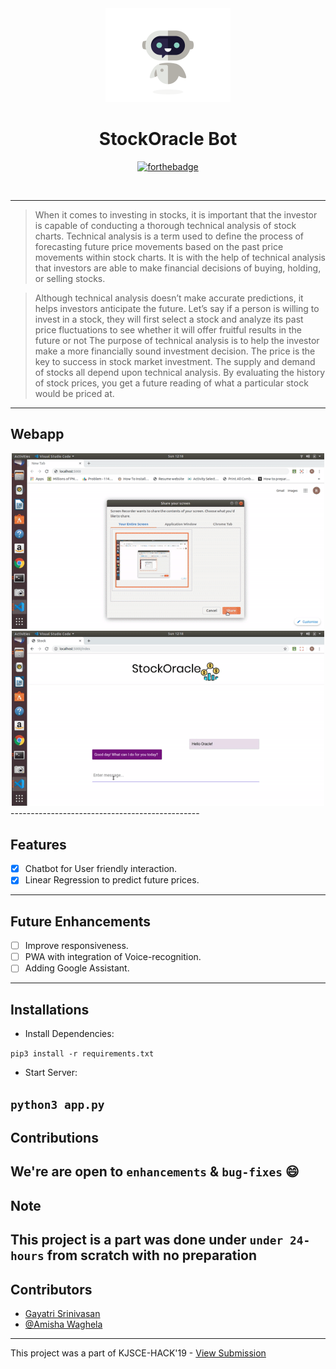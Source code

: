 <div align="center">
  <img src="./assets/bot.gif" width="200px"></img>
  
 # StockOracle Bot
 
 [![forthebadge](https://forthebadge.com/images/badges/made-with-python.svg)](https://www.python.org/)
 
 <br>
 
</div> 


--------
> When it comes to investing in stocks, it is important that the investor is capable of conducting a thorough technical analysis of stock charts. Technical analysis is a term used to define the process of forecasting future price movements based on the past price movements within stock charts. It is with the help of technical analysis that investors are able to make financial decisions of buying, holding, or selling stocks.

> Although technical analysis doesn’t make accurate predictions, it helps investors anticipate the future. Let’s say if a person is willing to invest in a stock, they will first select a stock and analyze its past price fluctuations to see whether it will offer fruitful results in the future or not
The purpose of technical analysis is to help the investor make a more financially sound investment decision. The price is the key to success in stock market investment. The supply and demand of stocks all depend upon technical analysis. By evaluating the history of stock prices, you get a future reading of what a particular stock would be priced at.

---------
## Webapp
<div align="center">
  <img src="./assets/1.gif" width="500px"></img>
  <br>
   <img src="./assets/2.gif" width="500px"></img>
</div>
-----------------------------------------------
  
## Features

- [x] Chatbot for User friendly interaction.
- [x] Linear Regression to predict future prices.
-----------------------------------------------
## Future Enhancements
- [ ] Improve responsiveness.
- [ ] PWA with integration of Voice-recognition.
- [ ] Adding Google Assistant.
-----------------------------------------------
## Installations
- Install Dependencies:
    
``` pip3 install -r requirements.txt ```
- Start Server:

``` python3 app.py ```
-----------------------------------------------
## Contributions
 We're are open to `enhancements` & `bug-fixes` :smile: 
-----------------------------------------------
## Note 
This project is a part was done under `under 24-hours` from scratch with no preparation
-----------------------------------------------
## Contributors
- [Gayatri Srinivasan](https://github.com/gayatri-01)
- [@Amisha Waghela](https://github.com/amisha-w)

-----------------------------------------------
This project was a part of KJSCE-HACK'19 - [View Submission](https://devfolio.co/submissions/stockoracle-bot)


 



